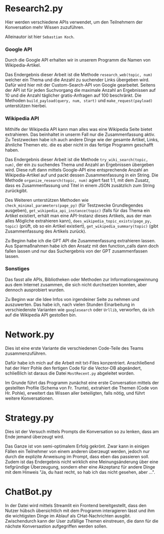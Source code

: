 # Research2.py
Hier werden verschiedene APIs verwendet, um den Teilnehmern der Konversation mehr Wissen zuzuführen.

Alleinautor ist hier ``Sebastian Koch``.


### Google API
Durch die Google API erhalten wir in unserem Programm die Namen von Wikipedia-Artikel. 

Das Endergebnis dieser Arbeit ist die Methode ``research_web(topic, num)`` welcher ein Thema und die Anzahl zu suchender Links übergeben wird. Dafür wird hier mit der Custom-Search-API von Google gearbeitet. Seitens der API ist für jeden Suchvorgang die maximale Anzahl an Ergebnissen auf 10 und die Anzahl täglicher gratis-Anfragen auf 100 beschränkt. Die Methoden ``build_payload(query, num, start)`` und ``make_request(payload)`` unterstützen hierbei.


### Wikipedia API
Mithilfe der Wikipedia API kann man alles was eine Wikipedia Seite bietet extrahieren. Das beinhaltet in unserm Fall nur die Zusammenfassung aktiv. Zu Testzwecken habe ich auch andere Dinge wie der gesamte Artikel, Links, ähnliche Themen etc. die es aber nicht in das fertige Programm geschafft haben.

Das Endergebnis dieser Arbeit ist die Methode ``try_wiki_search(topic, num)``, der ein zu suchendes Thema und Anzahl an Ergebnissen übergeben wird. Diese ruft dann mittels Google-API eine entsprechende Anzahl an Wikipedia-Artikel auf und packt dessen Zusammenfassung in ein String. Die Methode ``organize_research(topic, num)`` agiert fast 1:1, mit dem Zusatz, dass es Zusammenfassung und Titel in einem JSON zusätzlich zum String zurückgibt.

Des Weiteren unterstützen Methoden wie ``check_minimal_parameters(page_py)`` (für Testzwecke Grundlegendes ausgeben), ``get_wikipedia_api_instance(topic)`` (falls für das Thema ein Artikel existiert, erhält man eine API-Instanz dieses Artikels, aus der man alles Mögliche extrahieren kann), ``does_wikipedia_topic_exists(page_py, topic)`` (prüft, ob so ein Artikel existiert), ``get_wikipedia_summary(topic)`` (gibt Zusammenfassung des Artikels zurück).

Zu Beginn habe ich die GPT API die Zusammenfassung extrahieren lassen. Aus Sparmaßnahmen habe ich den Ansatz mit den function_calls dann doch fallen lassen und nur das Suchergebnis von der GPT zusammenfassen lassen.


### Sonstiges 
Das fasst alle APIs, Bibliotheken oder Methoden zur Informationsgewinnung aus dem Internet zusammen, die sich nicht durchsetzen konnten, aber dennoch ausprobiert wurden.

Zu Beginn war die Idee Infos von irgendeiner Seite zu nehmen und auszuwerten. Das habe ich, nach vielen Stunden Einarbeitung in verschiedenste Varianten wie ``googlesearch`` oder ``Urllib``, verworfen, da ich auf die Wikipedia API gestoßen bin.


# Network.py
Dies ist eine erste Variante die verschiedenen Code-Teile des Teams zusammenzuführen.

Dafür habe ich mich auf die Arbeit mit txt-Files konzentriert. Anschließend hat der Herr Pohle den fertigen Code für die Vector-DB abgeändert, schließlich ist daraus die Datei ``MostRecent.py`` abgeleitet worden.

Im Grunde führt das Programm zunächst eine erste Conversation mittels der gestellten Profile (Schema von Fr. Trunte), extrahiert die Themen (Code von Hr. Pohle), erweitert das Wissen aller beteiligten, falls nötig, und führt weitere Konversationen.


# Strategy.py
Dies ist der Versuch mittels Prompts die Konversation so zu lenken, dass am Ende jemand überzeugt wird.

Das Ganze ist von semi-optimalem Erfolg gekrönt. Zwar kann in einigen Fällen ein Teilnehmer von einem anderen überzeugt werden, jedoch nur durch die explizite Anweisung im Prompt, dass eben das passieren soll. Zudem ist das Endergebnis nicht wirklich eine Meinungsänderung über eine tiefgründige Überzeugung, sondern eher eine Akzeptanz für andere Dinge mit dem Hinweis "Ja, du hast recht, so hab ich das nicht gesehen, aber ...".

# ChatBot.py
In der Datei wird mittels Streamlit ein Frontend bereitgestellt, dass den Nutzer hübsch übersichtlich mit dem Programm interagieren lässt und ihm die wichtigsten Dinge im Ablauf als CHat-Nachrichten ausgibt. Zwischendurch kann der User zufällige Themen einstreuen, die dann für die nächste Konversastion aufgegriffen werden sollen.